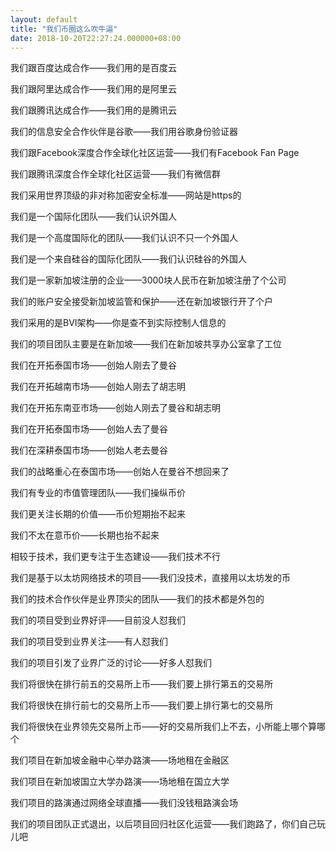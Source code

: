 ```yaml
---
layout: default
title: "我们币圈这么吹牛逼"
date: 2018-10-20T22:27:24.000000+08:00
---
```


我们跟百度达成合作——我们用的是百度云


我们跟阿里达成合作——我们用的是阿里云


我们跟腾讯达成合作——我们用的是腾讯云

我们的信息安全合作伙伴是谷歌——我们用谷歌身份验证器


我们跟Facebook深度合作全球化社区运营——我们有Facebook Fan Page


我们跟腾讯深度合作全球化社区运营——我们有微信群


我们采用世界顶级的非对称加密安全标准——网站是https的

我们是一个国际化团队——我们认识外国人


我们是一个高度国际化的团队——我们认识不只一个外国人


我们是一个来自硅谷的国际化团队——我们认识硅谷的外国人

我们是一家新加坡注册的企业——3000块人民币在新加坡注册了个公司


我们的账户安全接受新加坡监管和保护——还在新加坡银行开了个户


我们采用的是BVI架构——你是查不到实际控制人信息的


我们的项目团队主要是在新加坡——我们在新加坡共享办公室拿了工位

我们在开拓泰国市场——创始人刚去了曼谷


我们在开拓越南市场——创始人刚去了胡志明


我们在开拓东南亚市场——创始人刚去了曼谷和胡志明

我们在开拓泰国市场——创始人去了曼谷

我们在深耕泰国市场——创始人老去曼谷

我们的战略重心在泰国市场——创始人在曼谷不想回来了

我们有专业的市值管理团队——我们操纵币价


我们更关注长期的价值——币价短期抬不起来


我们不太在意币价——长期也抬不起来

相较于技术，我们更专注于生态建设——我们技术不行


我们是基于以太坊网络技术的项目——我们没技术，直接用以太坊发的币


我们的技术合作伙伴是业界顶尖的团队——我们的技术都是外包的

我们的项目受到业界好评——目前没人怼我们


我们的项目受到业界关注——有人怼我们


我们的项目引发了业界广泛的讨论——好多人怼我们

我们将很快在排行前五的交易所上币——我们要上排行第五的交易所


我们将很快在排行前七的交易所上币——我们要上排行第七的交易所


我们将很快在业界领先交易所上币——好的交易所我们上不去，小所能上哪个算哪个

我们项目在新加坡金融中心举办路演——场地租在金融区


我们项目在新加坡国立大学办路演——场地租在国立大学


我们项目的路演通过网络全球直播——我们没钱租路演会场

我们的项目团队正式退出，以后项目回归社区化运营——我们跑路了，你们自己玩儿吧

